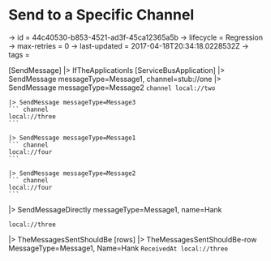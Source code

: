 # Send to a Specific Channel

-> id = 44c40530-b853-4521-ad3f-45ca12365a5b
-> lifecycle = Regression
-> max-retries = 0
-> last-updated = 2017-04-18T20:34:18.0228532Z
-> tags =

[SendMessage]
|> IfTheApplicationIs
    [ServiceBusApplication]
    |> SendMessage messageType=Message1, channel=stub://one
    |> SendMessage messageType=Message2
    ``` channel
    local://two
    ```

    |> SendMessage messageType=Message3
    ``` channel
    local://three
    ```

    |> SendMessage messageType=Message1
    ``` channel
    local://four
    ```

    |> SendMessage messageType=Message2
    ``` channel
    local://four
    ```


|> SendMessageDirectly messageType=Message1, name=Hank
``` address
local://three
```

|> TheMessagesSentShouldBe
    [rows]
    |> TheMessagesSentShouldBe-row MessageType=Message1, Name=Hank
    ``` ReceivedAt
    local://three
    ```


~~~
